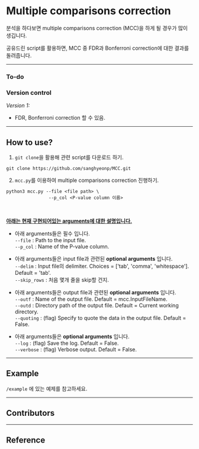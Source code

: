 # Multiple comparisons correction

분석을 하다보면 multiple comparisons correction (MCC)을 하게 될 경우가 많이 생깁니다.

공유드린 script를 활용하면, MCC 중 FDR과 Bonferroni correction에 대한 결과를 돌려줍니다.

---

### **To-do**


### **Version control**
*Version 1:*
- FDR, Bonferroni correction 할 수 있음.

---

## How to use?
1. `git clone`을 활용해 관련 script를 다운로드 하기.
```
git clone https://github.com/sanghyeonp/MCC.git
```

2. `mcc.py`를 이용하여 multiple comparisons correction 진행하기.
```
python3 mcc.py --file <file path> \
                --p_col <P-value column 이름>
```
&nbsp;

<ins>**아래는 현재 구현되어있는 arguments에 대한 설명입니다.**</ins>

- 아래 arguments들은 필수 입니다.  
`--file` :  Path to the input file.  
`--p_col` :  Name of the P-value column.  

- 아래 arguments들은 input file과 관련된 **optional arguments** 입니다.  
`--delim` : Input file의 delimiter. Choices = ['tab', 'comma', 'whitespace']. Default = 'tab'.  
`--skip_rows` : 처음 몇개 줄을 skip할 건지.  

- 아래 arguments들은 output file과 관련된 **optional arguments** 입니다.  
`--outf` : Name of the output file. Default = mcc.InputFileName.  
`--outd` : Directory path of the output file. Default = Current working directory.  
`--quoting` : (flag) Specify to quote the data in the output file. Default = False.  

- 아래 arguments들은 **optional arguments** 입니다.  
`--log` : (flag) Save the log. Default = False.  
`--verbose` : (flag) Verbose output. Default = False.

---

## Example

`/example` 에 있는 예제를 참고하세요.

---
## Contributors

---
## Reference

